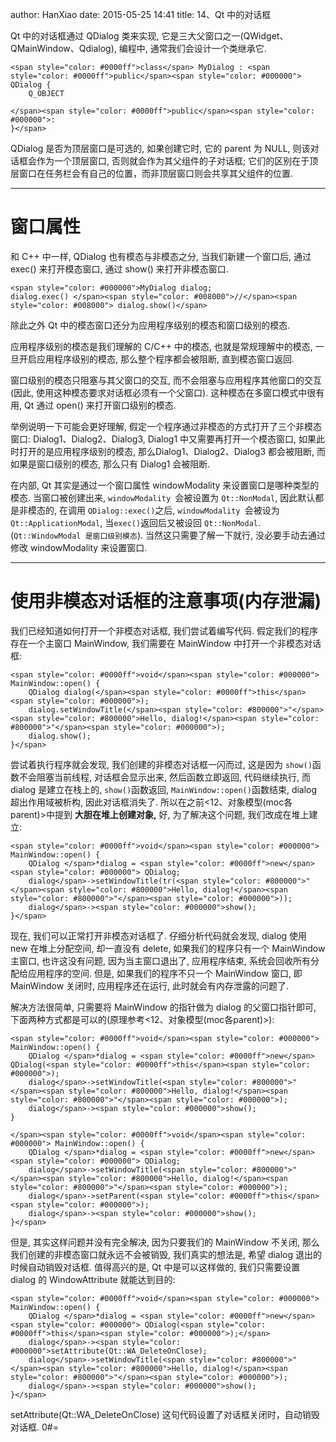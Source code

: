 author: HanXiao
date: 2015-05-25 14:41
title: 14、Qt 中的对话框

Qt 中的对话框通过 QDialog 类来实现, 它是三大父窗口之一(QWidget、QMainWindow、Qdialog), 编程中, 通常我们会设计一个类继承它.

    <span style="color: #0000ff">class</span> MyDialog : <span style="color: #0000ff">public</span><span style="color: #000000"> QDialog {
        Q_OBJECT

    </span><span style="color: #0000ff">public</span><span style="color: #000000">:
    }</span>




QDialog 是否为顶层窗口是可选的, 如果创建它时, 它的 parent 为 NULL, 则该对话框会作为一个顶层窗口, 否则就会作为其父组件的子对话框;
它们的区别在于顶层窗口在任务栏会有自己的位置，而非顶层窗口则会共享其父组件的位置.




* * *





# 窗口属性




和 C++ 中一样, QDialog 也有模态与非模态之分, 当我们新建一个窗口后, 通过 exec() 来打开模态窗口, 通过 show() 来打开非模态窗口.



    <span style="color: #000000">MyDialog dialog;
    dialog.exec() </span><span style="color: #008000">//</span><span style="color: #008000"> dialog.show()</span>

除此之外 Qt 中的模态窗口还分为应用程序级别的模态和窗口级别的模态.


应用程序级别的模态是我们理解的 C/C++ 中的模态, 也就是常规理解中的模态, 一旦开启应用程序级别的模态, 那么整个程序都会被阻断, 直到模态窗口返回.




窗口级别的模态只阻塞与其父窗口的交互, 而不会阻塞与应用程序其他窗口的交互(因此, 使用这种模态要求对话框必须有一个父窗口).
这种模态在多窗口模式中很有用, Qt 通过 open() 来打开窗口级别的模态.




举例说明一下可能会更好理解, 假定一个程序通过非模态的方式打开了三个非模态窗口: Dialog1、Dialog2、Dialog3, Dialog1 中又需要再打开一个模态窗口, 如果此时打开的是应用程序级别的模态, 那么Dialog1、Dialog2、Dialog3 都会被阻断, 而如果是窗口级别的模态, 那么只有 Dialog1 会被阻断.




在内部, Qt 其实是通过一个窗口属性 windowModality 来设置窗口是哪种类型的模态.
当窗口被创建出来, `windowModality `会被设置为 `Qt::NonModal`, 因此默认都是非模态的, 在调用 `QDialog::exec()`之后, `windowModality `会被设为 `Qt::ApplicationModal`, 当`exec()`返回后又被设回 `Qt::NonModal`. (`Qt::WindowModal 是窗口级别模态`).
当然这只需要了解一下就行, 没必要手动去通过修改 windowModality 来设置窗口.




* * *





# 使用非模态对话框的注意事项(内存泄漏)




我们已经知道如何打开一个非模态对话框, 我们尝试着编写代码.
假定我们的程序存在一个主窗口 MainWindow, 我们需要在 MainWindow 中打开一个非模态对话框:



    <span style="color: #0000ff">void</span><span style="color: #000000"> MainWindow::open() {
        QDialog dialog(</span><span style="color: #0000ff">this</span><span style="color: #000000">);
        dialog.setWindowTitle(</span><span style="color: #800000">"</span><span style="color: #800000">Hello, dialog!</span><span style="color: #800000">"</span><span style="color: #000000">);
        dialog.show();
    }</span>




尝试着执行程序就会发现, 我们创建的非模态对话框一闪而过, 这是因为 `show()`函数不会阻塞当前线程, 对话框会显示出来, 然后函数立即返回, 代码继续执行, 而 dialog 是建立在栈上的, `show()`函数返回, `MainWindow::open()`函数结束, dialog 超出作用域被析构, 因此对话框消失了.
所以在之前<12、对象模型(moc各parent)>中提到 **大胆在堆上创建对象,** 好, 为了解决这个问题, 我们改成在堆上建立:


    <span style="color: #0000ff">void</span><span style="color: #000000"> MainWindow::open() {
        QDialog </span>*dialog = <span style="color: #0000ff">new</span><span style="color: #000000"> QDialog;
        dialog</span>->setWindowTitle(tr(<span style="color: #800000">"</span><span style="color: #800000">Hello, dialog!</span><span style="color: #800000">"</span><span style="color: #000000">));
        dialog</span>-><span style="color: #000000">show();
    }</span>

现在, 我们可以正常打开非模态对话框了.
仔细分析代码就会发现, dialog 使用 new 在堆上分配空间, 却一直没有 delete, 如果我们的程序只有一个 MainWindow 主窗口, 也许这没有问题, 因为当主窗口退出了, 应用程序结束, 系统会回收所有分配给应用程序的空间. 但是, 如果我们的程序不只一个 MainWindow 窗口, 即 MainWindow 关闭时, 应用程序还在运行, 此时就会有内存泄露的问题了.


解决方法很简单, 只需要将 MainWindow 的指针做为 dialog 的父窗口指针即可, 下面两种方式都是可以的(原理参考<12、对象模型(moc各parent)>):



    <span style="color: #0000ff">void</span><span style="color: #000000"> MainWindow::open() {
        QDialog </span>*dialog = <span style="color: #0000ff">new</span> QDialog(<span style="color: #0000ff">this</span><span style="color: #000000">);
        dialog</span>->setWindowTitle(<span style="color: #800000">"</span><span style="color: #800000">Hello, dialog!</span><span style="color: #800000">"</span><span style="color: #000000">);
        dialog</span>-><span style="color: #000000">show();
    }

    </span><span style="color: #0000ff">void</span><span style="color: #000000"> MainWindow::open() {
        QDialog </span>*dialog = <span style="color: #0000ff">new</span><span style="color: #000000"> QDialog;
        dialog</span>->setWindowTitle(<span style="color: #800000">"</span><span style="color: #800000">Hello, dialog!</span><span style="color: #800000">"</span><span style="color: #000000">);
        dialog</span>->setParent(<span style="color: #0000ff">this</span><span style="color: #000000">);
        dialog</span>-><span style="color: #000000">show();
    }</span>





但是, 其实这样问题并没有完全解决, 因为只要我们的 MainWindow 不关闭, 那么我们创建的非模态窗口就永远不会被销毁, 我们真实的想法是, 希望 dialog 退出的时候自动销毁对话框.
值得高兴的是, Qt 中是可以这样做的, 我们只需要设置 dialog 的 WindowAttribute 就能达到目的:



    <span style="color: #0000ff">void</span><span style="color: #000000"> MainWindow::open() {
        QDialog </span>*dialog = <span style="color: #0000ff">new</span><span style="color: #000000"> QDialog(<span style="color: #0000ff">this</span><span style="color: #000000">);</span>
        dialog</span>-><span style="color: #000000">setAttribute(Qt::WA_DeleteOnClose);
        dialog</span>->setWindowTitle(<span style="color: #800000">"</span><span style="color: #800000">Hello, dialog!</span><span style="color: #800000">"</span><span style="color: #000000">);
        dialog</span>-><span style="color: #000000">show();
    }</span>

setAttribute(Qt::WA_DeleteOnClose) 这句代码设置了对话框关闭时，自动销毁对话框.
0#=
